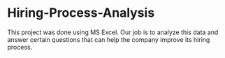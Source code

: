 # Hiring-Process-Analysis
This project was done using MS Excel. Our job is to analyze this data and answer certain questions that can help the company improve its hiring process.
